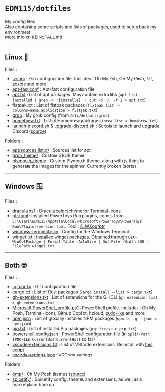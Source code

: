 # `EDM115/dotfiles`
My config files  
Also containing some scripts and lists of packages, used to setup back my environment  
More info on [REINSTALL.md](./REINSTALL.md)

---

## Linux :penguin:

Files :
- [.zshrc](.zshrc) : Zsh configuration file. Includes : Oh My Zsh, Oh My Posh, fzf, zoxide and more
- [apt-fast.conf](apt-fast.conf) : Apt-fast configuration file
- [apt.txt](apt.txt) : List of apt packages. May contain extra libs (`apt list --installed | grep -F '[installé]' | cut -d '/' -f 1 > apt.txt`)
- [flatpak.txt](flatpak.txt) : List of flatpak packages (`flatpak list --columns=name,application > flatpak.txt`)
- [grub](./grub) : My grub config (from `/etc/default/grub`)
- [homebrew.txt](homebrew.txt) : List of Homebrew packages (`brew list > homebrew.txt`)
- [launch-discord.sh](launch-discord.sh) & [upgrade-discord.sh](upgrade-discord.sh) : Scripts to launch and upgrade Discord ([source](https://gist.github.com/EDM115/5b6918c4433de7038588c78d602f7de5))

Folders :
- [apt/sources.list.d/](apt/sources.list.d/) : Sources list for apt
- [grub_theme/](grub_theme/) : Custom GRUB theme
- [plymouth_theme](plymouth_theme/) : Custom Plymouth theme, along with js thing to generate the images for the spinner. Currently broken (sorta)

---

## Windows :window:

Files :
- [dracula.ps1](dracula.ps1) : Dracula colorscheme for [Terminal-Icons](https://github.com/devblackops/Terminal-Icons)
- [ptr.toml](ptr.toml) : Installed PowerToys Run plugins, comes from `C:\Users\EDM115\AppData\Local\Microsoft\PowerToys\PowerToys Run\Plugins\version.toml`. Tool : [8LWXpg/ptr](https://github.com/8LWXpg/ptr)
- [windows-terminal.json](windows-terminal.json) : Config for the Windows Terminal
- [winget.txt](winget.txt) : Installed winget packages. Obtained through `Get-WinGetPackage | Format-Table -AutoSize | Out-File -Width 500 -FilePath winget.txt`

---

## Both :nerd_face:

Files :
- [.gitconfig](.gitconfig) : Git configuration file
- [cargo.txt](cargo.txt) : List of Rust packages (`cargo install --list > cargo.txt`)
- [gh-extensions.txt](gh-extensions.txt) : List of extensions for the GH CLI (`gh extension list > gh-extensions.txt`)
- [Microsoft.PowerShell_profile.ps1](Microsoft.PowerShell_profile.ps1) : PowerShell profile. Includes : Oh My Posh, Terminal-Icons, Github Copilot, hcloud, [sudo-like](https://gist.github.com/EDM115/daff204ae4bb19f0a90291d036e433ed) and more
- [npm.json](npm.json) : List of globally installed NPM packages (`npm ls -g --json > npm.json`)
- [pip.txt](pip.txt) : List of installed Pip packages (`pip freeze > pip.txt`)
- [powershell.config.json](powershell.config.json) : PowerShell configuration file (in `Split-Path $PROFILE.CurrentUserCurrentHost` so far)
- [vscode-extensions.txt](vscode-extensions.txt) : List of VSCode extensions. Reinstall with [this script](https://gist.github.com/EDM115/7f90913892cf5dd0e5141316ea37b261)
- [vscode-settings.json](vscode-settings.json) : VSCode settings

Folders :
- [omp/](omp/) : Oh My Posh themes ([source](https://github.com/EDM115/EDM115-ohmyposh-theme))
- [spicetify/](spicetify/) : Spicetify config, themes and extensions, as well as a marketplace backup
